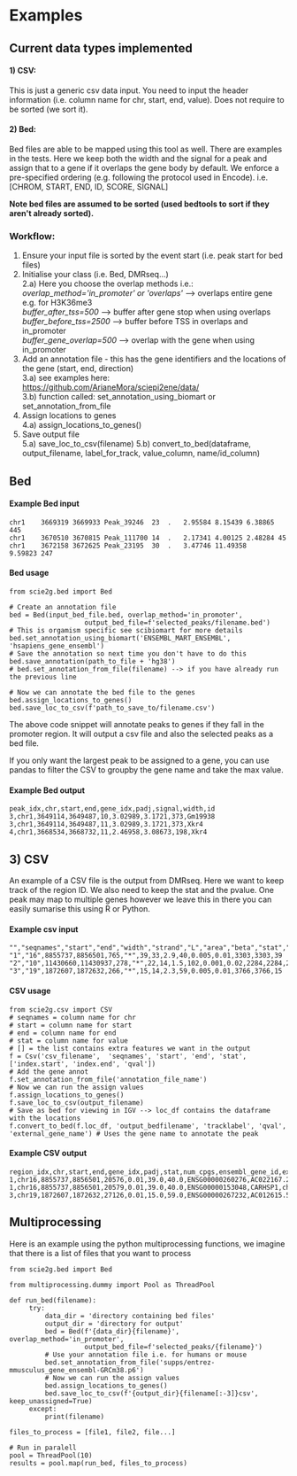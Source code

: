 # Examples

## Current data types implemented

#### 1) CSV:  
This is just a generic csv data input. You need to input the header information (i.e. column name for chr, start, end, 
value). Does not require to be sorted (we sort it).  

#### 2) Bed:  
Bed files are able to be mapped using this tool as well. There are examples in the tests. Here we 
keep both the width and the signal for a peak and assign that to a gene if it overlaps the gene body by default. We 
enforce a pre-specified ordering (e.g. following the protocol used in Encode). i.e. [CHROM, START, END, ID, SCORE, SIGNAL]

**Note bed files are assumed to be sorted (used bedtools to sort if they aren't already sorted).**

### Workflow:

1) Ensure your input file is sorted by the event start (i.e. peak start for bed files)  
2) Initialise your class (i.e. Bed, DMRseq...)   
        2.a) Here you choose the overlap methods i.e.:  
                 *overlap_method='in_promoter' or 'overlaps'* --> overlaps entire gene e.g. for H3K36me3  
                 *buffer_after_tss=500* --> buffer after gene stop when using overlaps  
                 *buffer_before_tss=2500* --> buffer before TSS in overlaps and in_promoter  
                 *buffer_gene_overlap=500* --> overlap with the gene when using in_promoter  
3) Add an annotation file - this has the gene identifiers and the locations of the gene (start, end, direction)  
        3.a) see examples here: https://github.com/ArianeMora/sciepi2ene/data/  
        3.b) function called: set_annotation_using_biomart or set_annotation_from_file  
4) Assign locations to genes  
        4.a) assign_locations_to_genes()  
5) Save output file  
        5.a) save_loc_to_csv(filename)
        5.b) convert_to_bed(dataframe, output_filename, label_for_track, value_column, name/id_column)

## Bed

#### Example Bed input
```
chr1	3669319	3669933	Peak_39246	23	.	2.95584	8.15439	6.38865	445
chr1	3670510	3670815	Peak_111700	14	.	2.17341	4.00125	2.48284	45
chr1	3672158	3672625	Peak_23195	30	.	3.47746	11.49358	9.59823	247

```

#### Bed usage

```
from scie2g.bed import Bed

# Create an annotation file
bed = Bed(input_bed_file.bed, overlap_method='in_promoter',
                   output_bed_file=f'selected_peaks/filename.bed')
# This is orgamism specific see scibiomart for more details
bed.set_annotation_using_biomart('ENSEMBL_MART_ENSEMBL', 'hsapiens_gene_ensembl')
# Save the annotation so next time you don't have to do this
bed.save_annotation(path_to_file + 'hg38')
# bed.set_annotation_from_file(filename) --> if you have already run the previous line 

# Now we can annotate the bed file to the genes
bed.assign_locations_to_genes()
bed.save_loc_to_csv(f'path_to_save_to/filename.csv')

```
The above code snippet will annotate peaks to genes if they fall in the promoter region. It will output a csv file
and also the selected peaks as a bed file.

If you only want the largest peak to be assigned to a gene, you can use pandas to filter the CSV to groupby the gene 
name and take the max value.

#### Example Bed output
```
peak_idx,chr,start,end,gene_idx,padj,signal,width,id
3,chr1,3649114,3649487,10,3.02989,3.1721,373,Gm19938
3,chr1,3649114,3649487,11,3.02989,3.1721,373,Xkr4
4,chr1,3668534,3668732,11,2.46958,3.08673,198,Xkr4
```

## 3) CSV
An example of a CSV file is the output from DMRseq. Here we want to keep track of the region ID. 
We also need to keep the stat and the pvalue. One peak may map to multiple genes 
however we leave this in there you can easily sumarise this using R or Python.

#### Example csv input
```
"","seqnames","start","end","width","strand","L","area","beta","stat","pval","qval","index.start","index.end","index.width"
"1","16",8855737,8856501,765,"*",39,33,2.9,40,0.005,0.01,3303,3303,39
"2","10",11430660,11430937,278,"*",22,14,1.5,102,0.001,0.02,2284,2284,22
"3","19",1872607,1872632,266,"*",15,14,2.3,59,0.005,0.01,3766,3766,15
```

#### CSV usage
```
from scie2g.csv import CSV
# seqnames = column name for chr
# start = column name for start
# end = column name for end
# stat = column name for value
# [] = the list contains extra features we want in the output
f = Csv('csv_filename',  'seqnames', 'start', 'end', 'stat', ['index.start', 'index.end', 'qval'])
# Add the gene annot
f.set_annotation_from_file('annotation_file_name')
# Now we can run the assign values
f.assign_locations_to_genes()
f.save_loc_to_csv(output_filename)
# Save as bed for viewing in IGV --> loc_df contains the dataframe with the locations
f.convert_to_bed(f.loc_df, 'output_bedfilename', 'tracklabel', 'qval', 'external_gene_name') # Uses the gene name to annotate the peak
```

#### Example CSV output
```
region_idx,chr,start,end,gene_idx,padj,stat,num_cpgs,ensembl_gene_id,external_gene_name,chromosome_name,start_position,end_position,strand
1,chr16,8855737,8856501,20576,0.01,39.0,40.0,ENSG00000260276,AC022167.2,chr16,8848105,8860456,1
1,chr16,8855737,8856501,20579,0.01,39.0,40.0,ENSG00000153048,CARHSP1,chr16,8852942,8869012,-1
3,chr19,1872607,1872632,27126,0.01,15.0,59.0,ENSG00000267232,AC012615.5,chr19,1875016,1875992,1
```

## Multiprocessing

Here is an example using the python multiprocessing functions, we imagine that there is a list of files that you want
to process
```
from scie2g.bed import Bed

from multiprocessing.dummy import Pool as ThreadPool

def run_bed(filename):
     try:
         data_dir = 'directory containing bed files'
         output_dir = 'directory for output'
         bed = Bed(f'{data_dir}{filename}', overlap_method='in_promoter',
                   output_bed_file=f'selected_peaks/{filename}')
         # Use your annotation file i.e. for humans or mouse
         bed.set_annotation_from_file('supps/entrez-mmusculus_gene_ensembl-GRCm38.p6')
         # Now we can run the assign values
         bed.assign_locations_to_genes()
         bed.save_loc_to_csv(f'{output_dir}{filename[:-3]}csv',  keep_unassigned=True)
     except:
         print(filename)

files_to_process = [file1, file2, file...]

# Run in paralell
pool = ThreadPool(10)
results = pool.map(run_bed, files_to_process)
```


